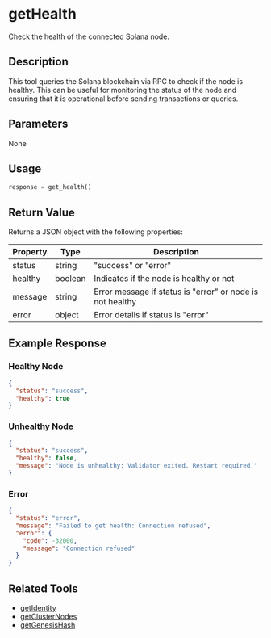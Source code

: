 # getHealth

Check the health of the connected Solana node.

## Description

This tool queries the Solana blockchain via RPC to check if the node is healthy. This can be useful for monitoring the status of the node and ensuring that it is operational before sending transactions or queries.

## Parameters

None

## Usage

```python
response = get_health()
```

## Return Value

Returns a JSON object with the following properties:

| Property | Type | Description |
|----------|------|-------------|
| status | string | "success" or "error" |
| healthy | boolean | Indicates if the node is healthy or not |
| message | string | Error message if status is "error" or node is not healthy |
| error | object | Error details if status is "error" |

## Example Response

### Healthy Node
```json
{
  "status": "success",
  "healthy": true
}
```

### Unhealthy Node
```json
{
  "status": "success",
  "healthy": false,
  "message": "Node is unhealthy: Validator exited. Restart required."
}
```

### Error
```json
{
  "status": "error",
  "message": "Failed to get health: Connection refused",
  "error": {
    "code": -32000,
    "message": "Connection refused"
  }
}
```

## Related Tools

- [getIdentity](getIdentity.md)
- [getClusterNodes](getClusterNodes.md)
- [getGenesisHash](getGenesisHash.md) 
